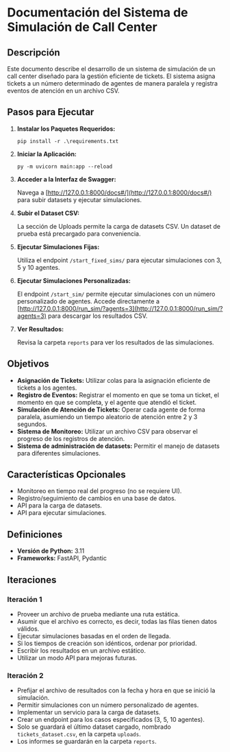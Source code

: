 # Documentación del Sistema de Simulación de Call Center

## Descripción

Este documento describe el desarrollo de un sistema de simulación de un call center diseñado para la gestión eficiente de tickets. El sistema asigna tickets a un número determinado de agentes de manera paralela y registra eventos de atención en un archivo CSV.

## Pasos para Ejecutar

1. **Instalar los Paquetes Requeridos:**

    ```
    pip install -r .\requirements.txt
    ```

2. **Iniciar la Aplicación:**

    ```
    py -m uvicorn main:app --reload
    ```

3. **Acceder a la Interfaz de Swagger:**

    Navega a [http://127.0.0.1:8000/docs#/](http://127.0.0.1:8000/docs#/) para subir datasets y ejecutar simulaciones.

4. **Subir el Dataset CSV:**

    La sección de Uploads permite la carga de datasets CSV. Un dataset de prueba está precargado para conveniencia.

5. **Ejecutar Simulaciones Fijas:**

    Utiliza el endpoint `/start_fixed_sims/` para ejecutar simulaciones con 3, 5 y 10 agentes.

6. **Ejecutar Simulaciones Personalizadas:**

    El endpoint `/start_sim/` permite ejecutar simulaciones con un número personalizado de agentes. Accede directamente a [http://127.0.0.1:8000/run_sim/?agents=3](http://127.0.0.1:8000/run_sim/?agents=3) para descargar los resultados CSV.

7. **Ver Resultados:**

    Revisa la carpeta `reports` para ver los resultados de las simulaciones.

## Objetivos

- **Asignación de Tickets:** Utilizar colas para la asignación eficiente de tickets a los agentes.
- **Registro de Eventos:** Registrar el momento en que se toma un ticket, el momento en que se completa, y el agente que atendió el ticket.
- **Simulación de Atención de Tickets:** Operar cada agente de forma paralela, asumiendo un tiempo aleatorio de atención entre 2 y 3 segundos.
- **Sistema de Monitoreo:** Utilizar un archivo CSV para observar el progreso de los registros de atención.
- **Sistema de administración de datasets:** Permitir el manejo de datasets para diferentes simulaciones.

## Características Opcionales

- Monitoreo en tiempo real del progreso (no se requiere UI).
- Registro/seguimiento de cambios en una base de datos.
- API para la carga de datasets.
- API para ejecutar simulaciones.

## Definiciones

- **Versión de Python:** 3.11
- **Frameworks:** FastAPI, Pydantic

## Iteraciones

### Iteración 1

- Proveer un archivo de prueba mediante una ruta estática.
- Asumir que el archivo es correcto, es decir, todas las filas tienen datos válidos.
- Ejecutar simulaciones basadas en el orden de llegada.
- Si los tiempos de creación son idénticos, ordenar por prioridad.
- Escribir los resultados en un archivo estático.
- Utilizar un modo API para mejoras futuras.

### Iteración 2

- Prefijar el archivo de resultados con la fecha y hora en que se inició la simulación.
- Permitir simulaciones con un número personalizado de agentes.
- Implementar un servicio para la carga de datasets.
- Crear un endpoint para los casos especificados (3, 5, 10 agentes).
- Solo se guardará el último dataset cargado, nombrado `tickets_dataset.csv`, en la carpeta `uploads`.
- Los informes se guardarán en la carpeta `reports`.

